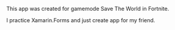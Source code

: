 This app was created for gamemode Save The World in Fortnite.

I practice Xamarin.Forms and just create app for my friend.
